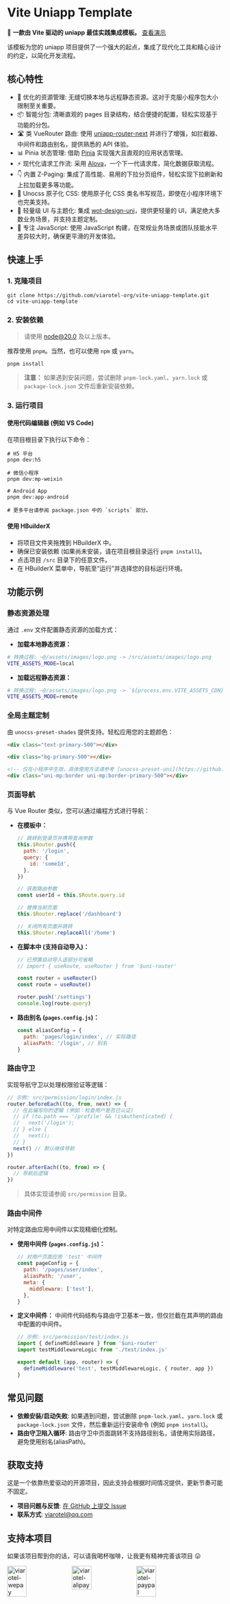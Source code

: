 # Vite Uniapp Template

🚀 **一款由 Vite 驱动的 uniapp 最佳实践集成模板。** [查看演示](https://vite-uniapp-template.netlify.app/)

该模板为您的 uniapp 项目提供了一个强大的起点，集成了现代化工具和精心设计的约定，以简化开发流程。

## 核心特性

- 💪 优化的资源管理: 无缝切换本地与远程静态资源。这对于克服小程序包大小限制至关重要。
- 📦 智能分包: 清晰直观的 pages 目录结构，结合便捷的配置，轻松实现基于功能的分包。
- 🛣 类 VueRouter 路由: 使用 [uniapp-router-next](https://www.npmjs.com/package/uniapp-router-next) 并进行了增强，如拦截器、中间件和路由别名，提供熟悉的 API 体验。
- 📊 Pinia 状态管理: 借助 [Pinia](https://pinia.vuejs.org/) 实现强大且直观的应用状态管理。
- ⚡️ 现代化请求工作流: 采用 [Alova](https://alova.js.org/)，一个下一代请求库，简化数据获取流程。
- 👇 内置 Z-Paging: 集成了高性能、易用的下拉分页组件，轻松实现下拉刷新和上拉加载更多等功能。
- 💅 Unocss 原子化 CSS: 使用原子化 CSS 类名书写规范，即使在小程序环境下也完美支持。
- 🎨 轻量级 UI 与主题化: 集成 [wot-design-uni](https://netlify.wot-design-uni.cn/)，提供更轻量的 UI，满足绝大多数业务场景，并支持主题定制。
- 📝 专注 JavaScript: 使用 JavaScript 构建，在常规业务场景或团队技能水平差异较大时，确保更平滑的开发体验。

## 快速上手

### 1. 克隆项目

```shell
git clone https://github.com/viarotel-org/vite-uniapp-template.git
cd vite-uniapp-template
```

### 2. 安装依赖

> 请使用 node@20.0 及以上版本。

推荐使用 `pnpm`。当然，也可以使用 `npm` 或 `yarn`。

```shell
pnpm install
```

> **注意：** 如果遇到安装问题，尝试删除 `pnpm-lock.yaml`、`yarn.lock` 或 `package-lock.json` 文件后重新安装依赖。

### 3. 运行项目

#### 使用代码编辑器 (例如 VS Code)

在项目根目录下执行以下命令：

```shell
# H5 平台
pnpm dev:h5

# 微信小程序
pnpm dev:mp-weixin

# Android App
pnpm dev:app-android

# 更多平台请参阅 package.json 中的 `scripts` 部分。
```

#### 使用 HBuilderX

- 将项目文件夹拖拽到 HBuilderX 中。
- 确保已安装依赖 (如果尚未安装，请在项目根目录运行 `pnpm install`)。
- 点击项目 `/src` 目录下的任意文件。
- 在 HBuilderX 菜单中，导航至“运行”并选择您的目标运行环境。

## 功能示例

### 静态资源处理

通过 `.env` 文件配置静态资源的加载方式：

- **加载本地静态资源：**

```bash
# 转换过程: ~@/assets/images/logo.png -> /src/assets/images/logo.png
VITE_ASSETS_MODE=local
```

- **加载远程静态资源：**

```bash
# 转换过程: ~@/assets/images/logo.png -> `${process.env.VITE_ASSETS_CDN}/images/logo.png`
VITE_ASSETS_MODE=remote
```

### 全局主题定制

由 `unocss-preset-shades` 提供支持。轻松应用您的主题颜色：

```html
<div class="text-primary-500"></div>

<div class="bg-primary-500"></div>

<!-- 仅在小程序中生效，具体使用方法请参考 [unocss-preset-uni](https://github.com/uni-helper/unocss-preset-uni)  -->
<div class="uni-mp:border uni-mp:border-primary-500"></div>
```

### 页面导航

与 Vue Router 类似，您可以通过编程方式进行导航：

- **在模板中：**

  ```javascript
  // 跳转到登录页并携带查询参数
  this.$Router.push({
    path: '/login',
    query: {
      id: 'someId',
    },
  })

  // 获取路由参数
  const userId = this.$Route.query.id

  // 替换当前页面
  this.$Router.replace('/dashboard')

  // 关闭所有页面并跳转
  this.$Router.replaceAll('/home')
  ```

- **在脚本中 (支持自动导入)：**

  ```javascript
  // 已预置自动导入该部分可省略
  // import { useRoute, useRouter } from '$uni-router'

  const router = useRouter()
  const route = useRoute()

  router.push('/settings')
  console.log(route.query)
  ```

- **路由别名 (`pages.config.js`)：**

  ```javascript
  const aliasConfig = {
    path: 'pages/login/index', // 实际路径
    aliasPath: '/login', // 别名
  }
  ```

### 路由守卫

实现导航守卫以处理权限验证等逻辑：

```javascript
// 示例: src/permission/login/index.js
router.beforeEach((to, from, next) => {
  // 在此编写你的逻辑 (例如：检查用户是否已认证)
  // if (to.path === '/profile' && !isAuthenticated) {
  //   next('/login');
  // } else {
  //   next();
  // }
  next() // 默认继续导航
})

router.afterEach((to, from) => {
  // 导航后逻辑
})
```

> 具体实现请参阅 `src/permission` 目录。

### 路由中间件

对特定路由应用中间件以实现精细化控制。

- **使用中间件 (`pages.config.js`)：**

  ```javascript
  // 对用户页面应用 'test' 中间件
  const pageConfig = {
    path: '/pages/user/index',
    aliasPath: '/user',
    meta: {
      middleware: ['test'],
    },
  }
  ```

- **定义中间件：**
  中间件代码结构与路由守卫基本一致，但仅拦截在其声明的路由中配置的中间件。

  ```javascript
  // 示例: src/permission/test/index.js
  import { defineMiddleware } from '$uni-router'
  import testMiddlewareLogic from './test/index.js'

  export default (app, router) => {
    defineMiddleware('test', testMiddlewareLogic, { router, app })
  }
  ```

## 常见问题

- **依赖安装/启动失败**:
  如果遇到问题，尝试删除 `pnpm-lock.yaml`、`yarn.lock` 或 `package-lock.json` 文件，然后重新运行安装命令 (例如 `pnpm install`)。
- **路由守卫陷入循环**:
  路由守卫中页面跳转不支持路径别名，请使用实际路径，避免使用别名(aliasPath)。

## 获取支持

这是一个依靠热爱驱动的开源项目，因此支持会根据时间情况提供，更新节奏可能不固定。

- **项目问题与反馈**: [在 GitHub 上提交 Issue](https://github.com/viarotel-org/vite-uniapp-template/issues)
- **联系方式**: viarotel@qq.com

## 支持本项目

如果该项目帮到你的话，可以请我喝杯咖啡，让我更有精神完善该项目 😛

<div style="display:flex;">
  <img src="https://cdn.jsdelivr.net/gh/viarotel-org/escrcpy@main/src/assets/sponsor/viarotel-wepay.png" alt="viarotel-wepay" width="30%">
  <img src="https://cdn.jsdelivr.net/gh/viarotel-org/escrcpy@main/src/assets/sponsor/viarotel-alipay.png" alt="viarotel-alipay" width="30%">
  <img src="https://cdn.jsdelivr.net/gh/viarotel-org/escrcpy@main/src/assets/sponsor/viarotel-paypal.png" alt="viarotel-paypal" width="30%">
</div>
